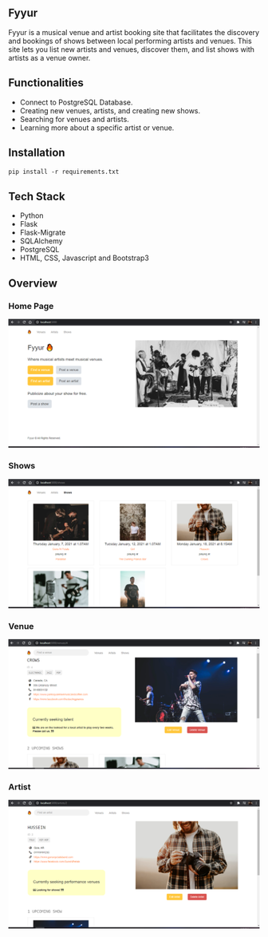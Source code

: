 Fyyur
-----

Fyyur is a musical venue and artist booking site that facilitates the discovery and bookings of shows between local performing artists and venues. This site lets you list new artists and venues, discover them, and list shows with artists as a venue owner.

## Functionalities
* Connect to PostgreSQL Database.
* Creating new venues, artists, and creating new shows.
* Searching for venues and artists.
* Learning more about a specific artist or venue.

## Installation
```
pip install -r requirements.txt
```

## Tech Stack
* Python
* Flask
* Flask-Migrate
* SQLAlchemy
* PostgreSQL
* HTML, CSS, Javascript and Bootstrap3

## Overview

### Home Page
![home](./Figures/home.PNG)

### Shows
![Shows](./Figures/shows.PNG)

### Venue
![Venue](./Figures/venue.PNG)

### Artist
![Artist](./Figures/artist.PNG)
